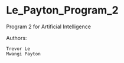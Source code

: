 # Le_Payton_Program_2
Program 2 for Artificial Intelligence

Authors: 

    Trevor Le 
    Mwangi Payton
